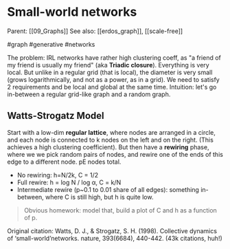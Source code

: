 # Small-world networks

Parent: [[09_Graphs]]
See also: [[erdos_graph]], [[scale-free]]

#graph #generative #networks


The problem: IRL networks have rather high clustering coeff, as "a friend of my friend is usually my friend" (aka **Triadic closure**). Everything is very local. But unlike in a regular grid (that is local), the diameter is very small (grows logarithmically, and not as a power, as in a grid). We need to satisfy 2 requirements and be local and global at the same time. Intuition: let's go in-between a regular grid-like graph and a random graph.

## Watts-Strogatz Model

Start with a low-dim **regular lattice**, where nodes are arranged in a circle, and each node is connected to k nodes on the left and on the right. (This achieves a high clustering coefficient). But then have a **rewiring** phase, where we we pick random pairs of nodes, and rewire one of the ends of this edge to a different node. pE nodes total.

* No rewiring: h=N/2k, C = 1/2
* Full rewire: h = log N / log α, C = k/N
* Intermediate rewire (p~0.1 to 0.01 share of all edges): something in-between, where C is still high, but h is quite low.

> Obvious homework: model that, build a plot of C and h as a function of p.

Original citation: Watts, D. J., & Strogatz, S. H. (1998). Collective dynamics of ‘small-world’networks. nature, 393(6684), 440-442. (43k citations, huh!)